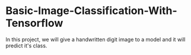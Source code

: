 # Basic-Image-Classification-With-Tensorflow
In this project, we will give a handwritten digit image to a model and it will predict it's class. 
